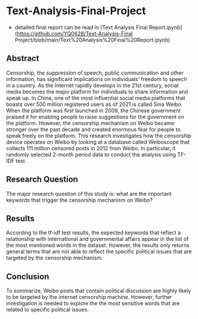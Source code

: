 # Text-Analysis-Final-Project
* detailed final report can be read in [Text Analysis Final Report.ipynb](https://github.com/YQ0628/Text-Analysis-Final Project/blob/main/Text%20Analysis%20Final%20Report.ipynb)

## Abstract
Censorship, the suppression of speech, public communication and other information, has significant implications on individuals’ freedom to speech in a country. As the Internet rapidly develops in the 21st century, social media becomes the major platform for individuals to share information and speak up. In China, one of the most influential social media platforms that boasts over 500 million registered users as of 2021 is called Sina Weibo. When the platform was first launched in 2009, the Chinese government praised it for enabling people to raise suggestions for the government on the platform. However, the censorship mechanism on Weibo became stronger over the past decade and created enormous fear for people to speak freely on the platform. 
This research investigates how the censorship device operates on Weibo by looking at a database called Weiboscope that collects 111 million censored posts in 2012 from Weibo. In particular, it randomly selected 2-month period data to conduct the analysis using TF-IDF test. 


## Research Question
The major research question of this study is: what are the important keywords that trigger the censorship mechanism on Weibo?

## Results
According to the tf-idf test results, the expected keywords that reflect a relationship with international and governmental affairs appear in the list of the most mentioned words in the dataset. However, the results only returns general terms that are not able to reflect the specific political issues that are targeted by the censorship mechanism.

## Conclusion
To summarize, Weibo posts that contain political discussion are highly likely to be targeted by the internet censorship machine. However, further investigation is needed to explore the the most sensitive words that are related to specific political issues.  
